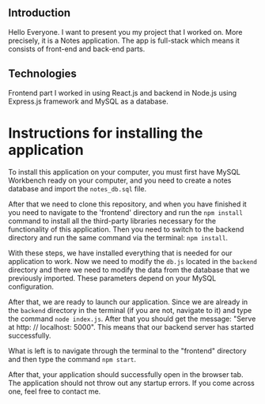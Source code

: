 ## Introduction
Hello Everyone. I want to present you my project that I worked on. More precisely, it is a Notes application.
The app is full-stack which means it consists of front-end and back-end parts.

## Technologies
Frontend part I worked in using React.js and backend in Node.js using Express.js framework and MySQL as a database.

# Instructions for installing the application 
To install this application on your computer, you must first have MySQL Workbench ready on your computer, and you need to create a notes database and import the `notes_db.sql` file.

After that we need to clone this repository, and when you have finished it you need to navigate to the 'frontend' directory and run the `npm install` command to install all the third-party libraries necessary for the functionality of this application.
Then you need to switch to the backend directory and run the same command via the terminal: `npm install`.

With these steps, we have installed everything that is needed for our application to work. Now we need to modify the `db.js` located in the `backend` directory and there we need to modify the data from the database that we previously imported. These parameters depend on your MySQL configuration.

After that, we are ready to launch our application.
Since we are already in the `backend` directory in the terminal (if you are not, navigate to it) and type the command `node index.js`.
After that you should get the message: "Serve at http: // localhost: 5000". This means that our backend server has started successfully.

What is left is to navigate through the terminal to the "frontend" directory and then type the command `npm start`.

After that, your application should successfully open in the browser tab.
The application should not throw out any startup errors. If you come across one, feel free to contact me.
